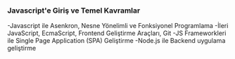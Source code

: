 ### Javascript'e Giriş ve Temel Kavramlar

-Javascript ile Asenkron, Nesne Yönelimli ve Fonksiyonel Programlama
-İleri JavaScript, EcmaScript, Frontend Geliştirme Araçları, Git
-JS Frameworkleri ile Single Page Application (SPA) Geliştirme
-Node.js ile Backend uygulama geliştirme
